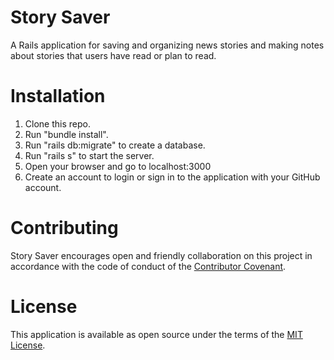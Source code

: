 # Story Saver
A Rails application for saving and organizing news stories and making notes about stories that users have read or plan to read.  

# Installation

1. Clone this repo.
2. Run "bundle install".
3. Run "rails db:migrate" to create a database.
4. Run "rails s" to start the server.
5. Open your browser and go to localhost:3000 
6. Create an account to login or sign in to the application with your GitHub account.

# Contributing

Story Saver encourages open and friendly collaboration on this project in accordance with the code of conduct of the <a href="https://www.contributor-covenant.org/version/2/0/code_of_conduct/">Contributor Covenant</a>.

# License

This application is available as open source under the terms of the <a href="http://opensource.org/licenses/MIT">MIT License</a>.



